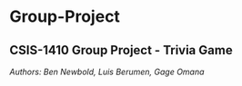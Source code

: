 # Group-Project
## CSIS-1410 Group Project - Trivia Game 
*Authors: Ben Newbold, Luis Berumen, Gage Omana*
